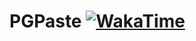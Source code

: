 # PGPaste [![WakaTime](https://wakatime.com/badge/github/MrNossiom/pgpaste.svg)](https://wakatime.com/badge/github/MrNossiom/pgpaste)
